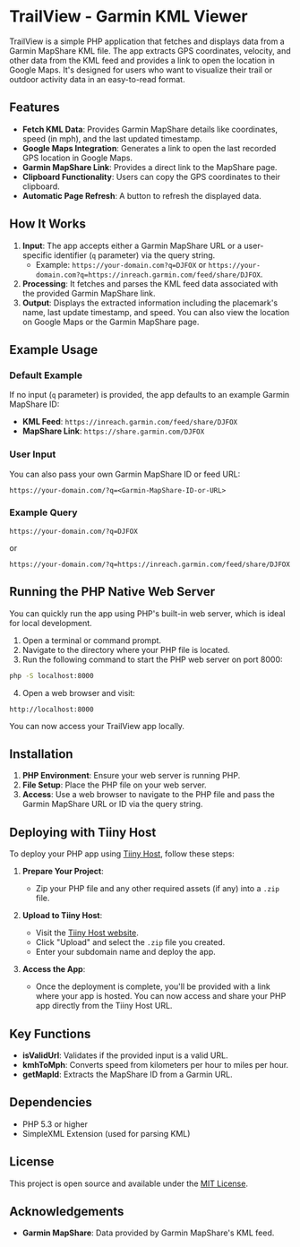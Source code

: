 # TrailView - Garmin KML Viewer

TrailView is a simple PHP application that fetches and displays data from a Garmin MapShare KML file. The app extracts GPS coordinates, velocity, and other data from the KML feed and provides a link to open the location in Google Maps. It's designed for users who want to visualize their trail or outdoor activity data in an easy-to-read format.

## Features

- **Fetch KML Data**: Provides Garmin MapShare details like coordinates, speed (in mph), and the last updated timestamp.
- **Google Maps Integration**: Generates a link to open the last recorded GPS location in Google Maps.
- **Garmin MapShare Link**: Provides a direct link to the MapShare page.
- **Clipboard Functionality**: Users can copy the GPS coordinates to their clipboard.
- **Automatic Page Refresh**: A button to refresh the displayed data.

## How It Works

1. **Input**: The app accepts either a Garmin MapShare URL or a user-specific identifier (`q` parameter) via the query string.
   - Example: `https://your-domain.com?q=DJFOX` or `https://your-domain.com?q=https://inreach.garmin.com/feed/share/DJFOX`.
2. **Processing**: It fetches and parses the KML feed data associated with the provided Garmin MapShare link.
3. **Output**: Displays the extracted information including the placemark's name, last update timestamp, and speed. You can also view the location on Google Maps or the Garmin MapShare page.

## Example Usage

### Default Example

If no input (`q` parameter) is provided, the app defaults to an example Garmin MapShare ID:

- **KML Feed**: `https://inreach.garmin.com/feed/share/DJFOX`
- **MapShare Link**: `https://share.garmin.com/DJFOX`

### User Input

You can also pass your own Garmin MapShare ID or feed URL:

```
https://your-domain.com/?q=<Garmin-MapShare-ID-or-URL>
```

### Example Query

```
https://your-domain.com/?q=DJFOX
```

or

```
https://your-domain.com/?q=https://inreach.garmin.com/feed/share/DJFOX
```

## Running the PHP Native Web Server

You can quickly run the app using PHP's built-in web server, which is ideal for local development.

1. Open a terminal or command prompt.
2. Navigate to the directory where your PHP file is located.
3. Run the following command to start the PHP web server on port 8000:

```bash
php -S localhost:8000
```

4. Open a web browser and visit:

```
http://localhost:8000
```

You can now access your TrailView app locally.

## Installation

1. **PHP Environment**: Ensure your web server is running PHP.
2. **File Setup**: Place the PHP file on your web server.
3. **Access**: Use a web browser to navigate to the PHP file and pass the Garmin MapShare URL or ID via the query string.

## Deploying with Tiiny Host

To deploy your PHP app using [Tiiny Host](https://tiiny.host/), follow these steps:

1. **Prepare Your Project**:
   - Zip your PHP file and any other required assets (if any) into a `.zip` file.

2. **Upload to Tiiny Host**:
   - Visit the [Tiiny Host website](https://tiiny.host/).
   - Click "Upload" and select the `.zip` file you created.
   - Enter your subdomain name and deploy the app.

3. **Access the App**:
   - Once the deployment is complete, you'll be provided with a link where your app is hosted. You can now access and share your PHP app directly from the Tiiny Host URL.

## Key Functions

- **isValidUrl**: Validates if the provided input is a valid URL.
- **kmhToMph**: Converts speed from kilometers per hour to miles per hour.
- **getMapId**: Extracts the MapShare ID from a Garmin URL.

## Dependencies

- PHP 5.3 or higher
- SimpleXML Extension (used for parsing KML)

## License

This project is open source and available under the [MIT License](LICENSE).

## Acknowledgements

- **Garmin MapShare**: Data provided by Garmin MapShare's KML feed.
